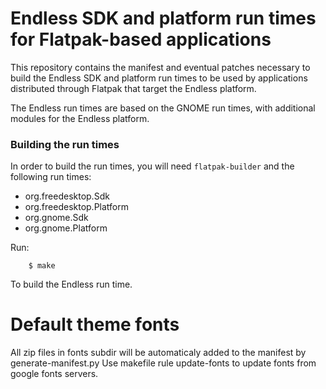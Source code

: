 # Endless SDK and platform run times for Flatpak-based applications

This repository contains the manifest and eventual patches necessary to
build the Endless SDK and platform run times to be used by applications
distributed through Flatpak that target the Endless platform.

The Endless run times are based on the GNOME run times, with additional
modules for the Endless platform.

### Building the run times

In order to build the run times, you will need `flatpak-builder` and the
following run times:

 * org.freedesktop.Sdk
 * org.freedesktop.Platform
 * org.gnome.Sdk
 * org.gnome.Platform

Run:

```
    $ make
```

To build the Endless run time.

# Default theme fonts

All zip files in fonts subdir will be automaticaly added to the manifest by generate-manifest.py
Use makefile rule update-fonts to update fonts from google fonts servers.

